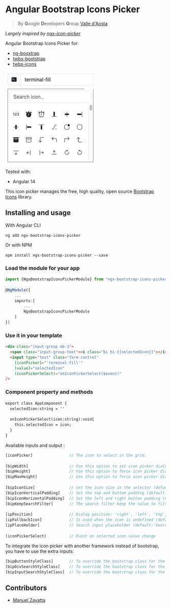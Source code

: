 # Angular Bootstrap Icons Picker

> By **G**oogle **D**evelopers **G**roup [Valle d'Aosta](https://gdg.community.dev/gdg-valle-daosta/)

_Largely inspired by [ngx-icon-picker](https://github.com/tech-advantage/ngx-icon-picker)_

Angular Bootstrap Icons Picker for:
* [ng-booxtrap](https://github.com/ng-bootstrap/ng-bootstrap)
* [twbs-bootstrap](https://github.com/twbs/bootstrap)
* [twbs-icons](https://github.com/twbs/icons)

![screenshot.jpg](https://raw.githubusercontent.com/gdgvda/ngx-bootstrap-icons-picker/main/screenshot.jpg)

Tested with:
* Angular 14

This icon picker manages the free, high quality, open source [Bootstrap Icons](https://icons.getbootstrap.com/) library.

## Installing and usage

With Angular CLI

`ng add ngx-bootstrap-icons-picker`

Or with NPM

`npm install ngx-bootstrap-icons-picker --save`

### Load the module for your app

```typescript
import {NgxBootstrapIconsPickerModule} from "ngx-bootstrap-icons-picker";

@NgModule({
    ...
    imports:[
        ...
        NgxBootstrapIconsPickerModule
    ]
})
```

### Use it in your template

```html
<div class="input-group mb-3">
  <span class="input-group-text"><i class="bi bi-{{selectedIcon}}"></i></span>
  <input type="text" class="form-control"
    [iconPicker]="'terminal-fill'"
    [value]="selectedIcon"
    (iconPickerSelect)="onIconPickerSelect($event)"
/>
```
### Component property and methods

```html
export class AppComponent {
  selectedIcon:string = ''

  onIconPickerSelect(icon:string):void{
    this.selectedIcon = icon;
  }
}
```

Available inputs and output :

```typescript
[iconPicker]                // The icon to select in the grid.

[bipWidth]                  // Use this option to set icon picker dialog width (default:'270px')
[bipHeight]                 // Use this option to force icon picker dialog height (default:'auto')
[bipMaxHeight]              // Use this option to force icon picker dialog max-height (default:'180px')

[bipIconSize]               // Set the icon size in the selector (default:'18px')
[bipIconVerticalPadding]    // Set the top and bottom padding (default:'6px') 
[bipIconHorizontalPadding]  // Set the left and right button padding (default:'9px') 
[bipKeepSearchFilter]       // The search filter keep the value to filter (default:'false')    

[ipPosition]                // Dialog position: 'right', 'left', 'top', 'bottom'(default: 'bottom')
[ipFallbackIcon]            // Is used when the icon is undefined (default:'github')
[ipPlaceHolder]             // Search input placeholder (default:'Search icon..')

(iconPickerSelect)          // Event on selected icon value change
```

To integrate the icon picker with another framework instead of bootstrap, you have to use the extra inputs:

```typescript
[bipButtonStyleClass]       // To override the bootstrap class for the button
[bipDivSearchStyleClass]    // To override the bootstrap class for the div search
[bipInputSearchStyleClass]  // To override the bootstrap class for the input search
```

## Contributors

- [Manuel Zavatta](https://github.com/Zavy86)
